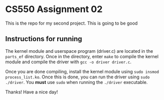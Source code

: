 # CS550 Assignment 02

This is the repo for my second project. This is going to be good

## Instructions for running

The kernel module and userspace program (driver.c) are located in the 
`parts_ef` directory. Once in the directory, enter `make` to compile 
the kernel module and compile the driver with `gcc -o driver driver.c`.

Once you are done compiling, install the kernel module using
`sudo insmod process_list.ko`. Once this is done, you can run the driver
using `sudo ./driver`. You **must** use `sudo` when running the `./driver`
executable.

Thanks! Have a nice day!
